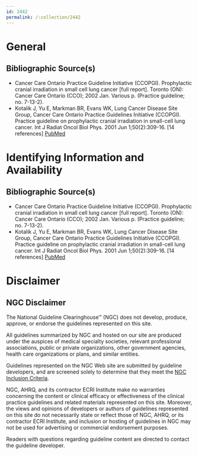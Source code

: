 ```yaml
---
id: 2442
permalink: /:collection/2442
---
```


# General

## Bibliographic Source(s)

- Cancer Care Ontario Practice Guideline Initiative (CCOPGI). Prophylactic cranial irradiation in small cell lung cancer [full report]. Toronto (ON): Cancer Care Ontario (CCO); 2002 Jan. Various p. (Practice guideline; no. 7-13-2).
- Kotalik J, Yu E, Markman BR, Evans WK, Lung Cancer Disease Site Group, Cancer Care Ontario Practice Guidelines Initiative (CCOPGI). Practice guideline on prophylactic cranial irradiation in small-cell lung cancer. Int J Radiat Oncol Biol Phys. 2001 Jun 1;50(2):309-16. [14 references] [ PubMed ](http://www.ncbi.nlm.nih.gov/entrez/query.fcgi?cmd=Retrieve&db=pubmed&dopt=Abstract&list_uids=11380216)

# Identifying Information and Availability

## Bibliographic Source(s)

- Cancer Care Ontario Practice Guideline Initiative (CCOPGI). Prophylactic cranial irradiation in small cell lung cancer [full report]. Toronto (ON): Cancer Care Ontario (CCO); 2002 Jan. Various p. (Practice guideline; no. 7-13-2).
- Kotalik J, Yu E, Markman BR, Evans WK, Lung Cancer Disease Site Group, Cancer Care Ontario Practice Guidelines Initiative (CCOPGI). Practice guideline on prophylactic cranial irradiation in small-cell lung cancer. Int J Radiat Oncol Biol Phys. 2001 Jun 1;50(2):309-16. [14 references] [ PubMed ](http://www.ncbi.nlm.nih.gov/entrez/query.fcgi?cmd=Retrieve&db=pubmed&dopt=Abstract&list_uids=11380216)

# Disclaimer

## NGC Disclaimer

The National Guideline Clearinghouse™ (NGC) does not develop, produce, approve, or endorse the guidelines represented on this site.

All guidelines summarized by NGC and hosted on our site are produced under the auspices of medical specialty societies, relevant professional associations, public or private organizations, other government agencies, health care organizations or plans, and similar entities.

Guidelines represented on the NGC Web site are submitted by guideline developers, and are screened solely to determine that they meet the [NGC Inclusion Criteria](/help-and-about/summaries/inclusion-criteria).

NGC, AHRQ, and its contractor ECRI Institute make no warranties concerning the content or clinical efficacy or effectiveness of the clinical practice guidelines and related materials represented on this site. Moreover, the views and opinions of developers or authors of guidelines represented on this site do not necessarily state or reflect those of NGC, AHRQ, or its contractor ECRI Institute, and inclusion or hosting of guidelines in NGC may not be used for advertising or commercial endorsement purposes.

Readers with questions regarding guideline content are directed to contact the guideline developer.

